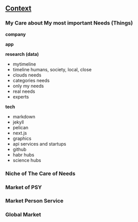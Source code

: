 ## [Context](pre.html)

### My Care about My most important Needs (Things)

**company**

**app**

**research (data)**
- mytimeline
- timeline humans, society, local, close
- clouds needs
- categories needs
- only my needs
- real needs
- experts

**tech**
- markdown
- jekyll
- pelican
- next.js
- graphics
- api services and startups
- github
- habr hubs
- science hubs


### Niche of The Care of Needs

### Market of PSY

### Market Person Service

### Global Market
